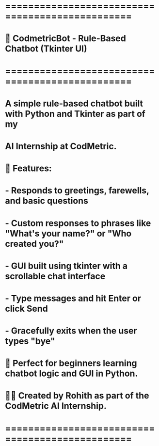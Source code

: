 # ================================================
# 🤖 CodmetricBot - Rule-Based Chatbot (Tkinter UI)
# ================================================
# A simple rule-based chatbot built with Python and Tkinter as part of my
# AI Internship at CodMetric.
#
# 💬 Features:
# - Responds to greetings, farewells, and basic questions
# - Custom responses to phrases like "What's your name?" or "Who created you?"
# - GUI built using tkinter with a scrollable chat interface
# - Type messages and hit Enter or click Send
# - Gracefully exits when the user types "bye"
#
# 📌 Perfect for beginners learning chatbot logic and GUI in Python.
# 👨‍💻 Created by Rohith as part of the CodMetric AI Internship.
# ================================================
